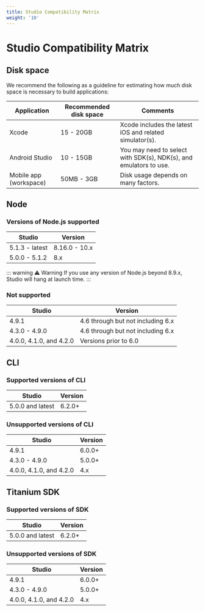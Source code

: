 ```yaml
---
title: Studio Compatibility Matrix
weight: '10'
---
```


# Studio Compatibility Matrix

## Disk space

We recommend the following as a guideline for estimating how much disk space is necessary to build applications:

| Application | Recommended disk space | Comments |
| --- | --- | --- |
| Xcode | 15 - 20GB | Xcode includes the latest iOS and related simulator(s). |
| Android Studio | 10 - 15GB | You may need to select with SDK(s), NDK(s), and emulators to use. |
| Mobile app (workspace) | 50MB - 3GB | Disk usage depends on many factors. |

## Node

### Versions of Node.js supported

| Studio | Version |
| --- | --- |
| 5.1.3 - latest | 8.16.0 - 10.x |
| 5.0.0 - 5.1.2 | 8.x |

::: warning ⚠️ Warning
If you use any version of Node.js beyond 8.9.x, Studio will hang at launch time.
:::

### Not supported

| Studio | Version |
| --- | --- |
| 4.9.1 | 4.6 through but not including 6.x |
| 4.3.0 - 4.9.0 | 4.6 through but not including 6.x |
| 4.0.0, 4.1.0, and 4.2.0 | Versions prior to 6.0 |

## CLI

### Supported versions of CLI

| Studio | Version |
| --- | --- |
| 5.0.0 and latest | 6.2.0+ |

### Unsupported versions of CLI

| Studio | Version |
| --- | --- |
| 4.9.1 | 6.0.0+ |
| 4.3.0 - 4.9.0 | 5.0.0+ |
| 4.0.0, 4.1.0, and 4.2.0 | 4.x |

## Titanium SDK

### Supported versions of SDK

| Studio | Version |
| --- | --- |
| 5.0.0 and latest | 6.2.0+ |

### Unsupported versions of SDK

| Studio | Version |
| --- | --- |
| 4.9.1 | 6.0.0+ |
| 4.3.0 - 4.9.0 | 5.0.0+ |
| 4.0.0, 4.1.0, and 4.2.0 | 4.x |
